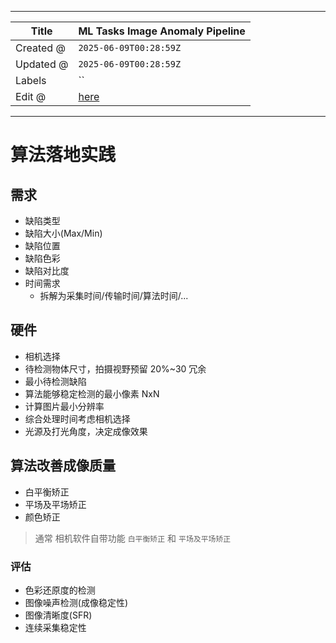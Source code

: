 -----

| Title     | ML Tasks Image Anomaly Pipeline                       |
| --------- | ----------------------------------------------------- |
| Created @ | `2025-06-09T00:28:59Z`                                |
| Updated @ | `2025-06-09T00:28:59Z`                                |
| Labels    | \`\`                                                  |
| Edit @    | [here](https://github.com/junxnone/aiwiki/issues/521) |

-----

# 算法落地实践

## 需求

  - 缺陷类型
  - 缺陷大小(Max/Min)
  - 缺陷位置
  - 缺陷色彩
  - 缺陷对比度
  - 时间需求
      - 拆解为采集时间/传输时间/算法时间/...

## 硬件

  - 相机选择
  - 待检测物体尺寸，拍摄视野预留 20%\~30 冗余
  - 最小待检测缺陷
  - 算法能够稳定检测的最小像素 NxN
  - 计算图片最小分辨率
  - 综合处理时间考虑相机选择
  - 光源及打光角度，决定成像效果

## 算法改善成像质量

  - 白平衡矫正
  - 平场及平场矫正
  - 颜色矫正

> 通常 相机软件自带功能 `白平衡矫正` 和 `平场及平场矫正`

### 评估

  - 色彩还原度的检测
  - 图像噪声检测(成像稳定性)
  - 图像清晰度(SFR)
  - 连续采集稳定性
